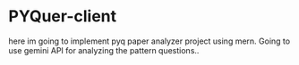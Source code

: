 
# PYQuer-client

here im going to implement pyq paper analyzer project using mern. Going to use gemini API for analyzing the pattern questions..